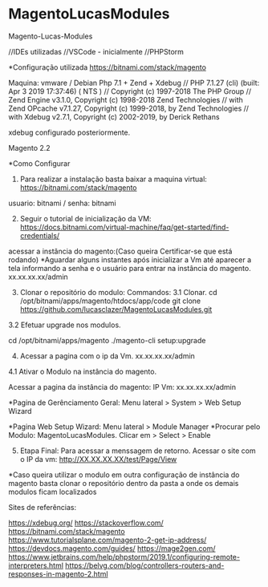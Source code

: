 # MagentoLucasModules
Magento-Lucas-Modules

//IDEs utilizadas
//VSCode - inicialmente
//PHPStorm

*Configuração utilizada
  https://bitnami.com/stack/magento
  
  Maquina: vmware / Debian
  Php 7.1 + Zend + Xdebug
    // PHP 7.1.27 (cli) (built: Apr  3 2019 17:37:46) ( NTS )
    // Copyright (c) 1997-2018 The PHP Group
    // Zend Engine v3.1.0, Copyright (c) 1998-2018 Zend Technologies
    // with Zend OPcache v7.1.27, Copyright (c) 1999-2018, by Zend Technologies
    // with Xdebug v2.7.1, Copyright (c) 2002-2019, by Derick Rethans
    
  xdebug configurado posteriormente.

  Magento 2.2


*Como Configurar

1. Para realizar a instalação basta baixar a maquina virtual:
 https://bitnami.com/stack/magento
 
 usuario: bitnami / senha: bitnami
 
2. Seguir o tutorial de inicialização da VM:
 https://docs.bitnami.com/virtual-machine/faq/get-started/find-credentials/
 
 acessar a instância do magento:(Caso queira Certificar-se que está rodando)
 *Aguardar alguns instantes após inicializar a Vm até aparecer a tela informando a senha e o usuário para entrar na instância do magento.
   xx.xx.xx.xx/admin
   
3. Clonar o repositório do modulo:
 Commandos:
 3.1 Clonar.
 cd /opt/bitnami/apps/magento/htdocs/app/code
 git clone https://github.com/lucasclazer/MagentoLucasModules.git
 
 3.2 Efetuar upgrade nos modulos.
 
 cd /opt/bitnami/apps/magento
 ./magento-cli setup:upgrade
 
4. Acessar a pagina com o ip da Vm.
   xx.xx.xx.xx/admin

 4.1 Ativar o Modulo na instância do magento.
 
  Acessar a pagina da instância do magento:
  IP Vm: xx.xx.xx.xx/admin
  
  *Pagina de Gerênciamento Geral:
  Menu lateral > System > Web Setup Wizard

  *Pagina Web Setup Wizard:
  Menu lateral > Module Manager 
  *Procurar pelo Modulo: MagentoLucasModules.
   Clicar em > Select > Enable
 
5. Etapa Final: Para acessar a menssagem de retorno.
  Acessar o site com o IP da vm:
    http://XX.XX.XX.XX/test/Page/View
    
    


*Caso queira utilizar o modulo em outra configuração de instância do magento basta clonar o repositório dentro da pasta a onde os demais 
modulos ficam localizados
 
 
 
Sites de referências:

https://xdebug.org/
https://stackoverflow.com/
https://bitnami.com/stack/magento
https://www.tutorialsplane.com/magento-2-get-ip-address/
https://devdocs.magento.com/guides/
https://mage2gen.com/
https://www.jetbrains.com/help/phpstorm/2019.1/configuring-remote-interpreters.html
https://belvg.com/blog/controllers-routers-and-responses-in-magento-2.html

